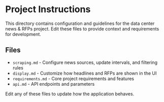 # Project Instructions

This directory contains configuration and guidelines for the data center news & RFPs project. Edit these files to provide context and requirements for development.

## Files

- `scraping.md` - Configure news sources, update intervals, and filtering rules
- `display.md` - Customize how headlines and RFPs are shown in the UI
- `requirements.md` - Core project requirements and features
- `api.md` - API endpoints and parameters

Edit any of these files to update how the application behaves.